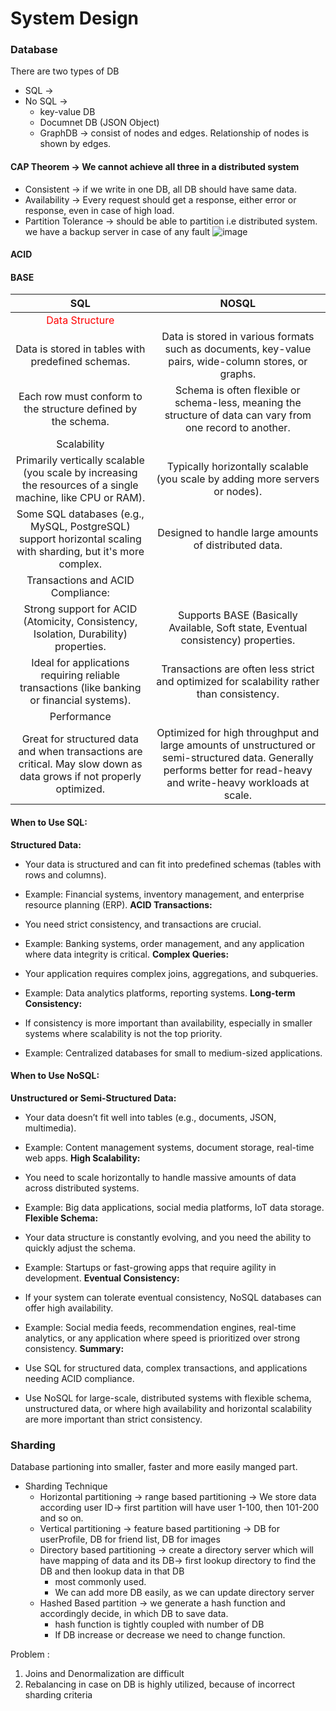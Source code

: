 # System Design

### Database
There are two types of DB
* SQL      ->
* No SQL   ->
  * key-value DB
  * Documnet DB (JSON Object)
  * GraphDB -> consist of nodes and edges. Relationship of nodes is shown by edges.

#### CAP Theorem -> We cannot achieve all three in a distributed system
* Consistent                -> if we write in one DB, all DB should have same data.
* Availability              -> Every request should get a response, either error or response, even in case of high load.
* Partition Tolerance       -> should be able to partition i.e distributed system. we have a backup server in case of any fault
  ![image](https://github.com/user-attachments/assets/ce4a330f-7214-47ec-bc14-44f9ca800101)

#### ACID

#### BASE


| SQL | NOSQL |
| :---:  | :---: |
| <span style="color:red">Data Structure</span>| |
| Data is stored in tables with predefined schemas. | Data is stored in various formats such as documents, key-value pairs, wide-column stores, or graphs. |
| Each row must conform to the structure defined by the schema. | Schema is often flexible or schema-less, meaning the structure of data can vary from one record to another. |
| Scalability| |
|Primarily vertically scalable (you scale by increasing the resources of a single machine, like CPU or RAM).|Typically horizontally scalable (you scale by adding more servers or nodes).|
|Some SQL databases (e.g., MySQL, PostgreSQL) support horizontal scaling with sharding, but it's more complex.| Designed to handle large amounts of distributed data. |
| Transactions and ACID Compliance: ||
|Strong support for ACID (Atomicity, Consistency, Isolation, Durability) properties.| Supports BASE (Basically Available, Soft state, Eventual consistency) properties.|
|Ideal for applications requiring reliable transactions (like banking or financial systems).| Transactions are often less strict and optimized for scalability rather than consistency.|
| Performance | |
| Great for structured data and when transactions are critical. May slow down as data grows if not properly optimized. | Optimized for high throughput and large amounts of unstructured or semi-structured data. Generally performs better for read-heavy and write-heavy workloads at scale. |



#### When to Use SQL:
**Structured Data:**

* Your data is structured and can fit into predefined schemas (tables with rows and columns).
* Example: Financial systems, inventory management, and enterprise resource planning (ERP).
**ACID Transactions:**

* You need strict consistency, and transactions are crucial.
* Example: Banking systems, order management, and any application where data integrity is critical.
**Complex Queries:**

* Your application requires complex joins, aggregations, and subqueries.
* Example: Data analytics platforms, reporting systems.
**Long-term Consistency:**

* If consistency is more important than availability, especially in smaller systems where scalability is not the top priority.
* Example: Centralized databases for small to medium-sized applications.
#### When to Use NoSQL:
**Unstructured or Semi-Structured Data:**

* Your data doesn’t fit well into tables (e.g., documents, JSON, multimedia).
* Example: Content management systems, document storage, real-time web apps.
**High Scalability:**

* You need to scale horizontally to handle massive amounts of data across distributed systems.
* Example: Big data applications, social media platforms, IoT data storage.
**Flexible Schema:**

* Your data structure is constantly evolving, and you need the ability to quickly adjust the schema.
* Example: Startups or fast-growing apps that require agility in development.
**Eventual Consistency:**

* If your system can tolerate eventual consistency, NoSQL databases can offer high availability.
* Example: Social media feeds, recommendation engines, real-time analytics, or any application where speed is prioritized over strong consistency.
**Summary:**
* Use SQL for structured data, complex transactions, and applications needing ACID compliance.
* Use NoSQL for large-scale, distributed systems with flexible schema, unstructured data, or where high availability and horizontal scalability are more important than strict consistency.



### Sharding
 Database partioning into smaller, faster and more easily manged part.
* Sharding Technique
  * Horizontal partitioning      -> range based partitioning   -> We store data according user ID-> first partition will have user 1-100, then 101-200 and so on.
  * Vertical partitioning        -> feature based partitioning -> DB for userProfile, DB for friend list, DB for images
  * Directory based partitioning -> create a directory server which will have mapping of data and its DB-> first lookup directory to find the DB and then lookup data in that DB
    * most commonly used.
    * We can add more DB easily, as we can update directory server
  * Hashed Based partition       -> we generate a hash function and accordingly decide, in which DB to save data.
     * hash function is tightly coupled with number of DB
     * If DB increase or decrease we need to change function.
   
Problem :
1) Joins and Denormalization are difficult
2) Rebalancing in case on DB is highly utilized, because of incorrect sharding criteria
